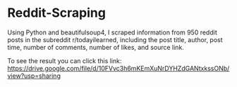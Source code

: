 # Reddit-Scraping

Using Python and beautifulsoup4, I scraped information from 950 reddit posts in the subreddit r/todayilearned, including the post title, author, post time, number of comments, number of likes, and source link.

To see the result you can click this link:
https://drive.google.com/file/d/10FVvc3h6mKEmXuNrDYHZdGANtxkssONb/view?usp=sharing

